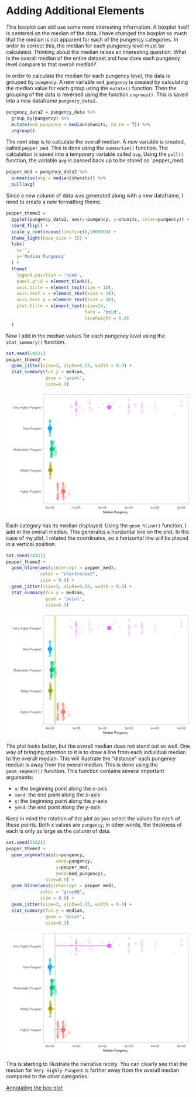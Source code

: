 # Adding Additional Elements
This boxplot can still use some more interesting information. A boxplot itself is centered on the median of the data. I have changed the boxplot so much that the median is not apparent for each of the pungency categories. In order to correct this, the median for each pungency level must be calculated. Thinking about the median raises an interesting question: What is the overall median of the entire dataset and how does each pungency level compare to that overall median?

In order to calculate the median for each pungency level, the data is grouped by `pungency`. A new variable `med_pungency` is created by calculating the median value for each group using the `mutate()` function. Then the grouping of the data is reversed using the function `ungroup()`. This is saved into a new dataframe `pungency_data2`.

```R
pungency_data2 = pungency_data %>% 
  group_by(pungency) %>% 
  mutate(med_pungency = median(shunits, na.rm = T)) %>%
  ungroup()
```

The next step is to calculate the overall median. A new variable is created, called `pepper_med`. This is done using the `summarise()` function. The calculation is saved into a temporary variable called `avg`. Using the `pull()` function, the variable `avg` is passed back up to be stored as `pepper_med. 

```R
pepper_med = pungency_data2 %>% 
  summarise(avg = median(shunits)) %>%
  pull(avg)
```

Since a new column of data was generated along with a new dataframe, I need to create a new formatting theme.

```R
pepper_theme2 = 
  ggplot(pungency_data2, aes(x=pungency, y=shunits, color=pungency)) +
  coord_flip() +
  scale_y_continuous(limits=c(0,500000)) +
  theme_light(base_size = 15) +
  labs(
    x='',
    y='Median Pungency'
  ) +
  theme(
    legend.position = 'none',
    panel.grid = element_blank(),
    axis.title = element_text(size = 10),
    axis.text.x = element_text(size = 10),
    axis.text.y = element_text(size = 10),
    plot.title = element_text(size=14,
                              face = 'bold',
                              lineheight = 0.8)
  )
```

Now I add in the median values for each pungency level using the `stat_summary()` function.

```R
set.seed(54321)
pepper_theme2 +
  geom_jitter(size=3, alpha=0.15, width = 0.4) +
  stat_summary(fun.y = median,
               geom = 'point',
               size=6.3)
```

![img18](img18.png)

Each category has its median displayed. Using the `geom_hline()` function, I add in the overall median. This generates a horizontal line on the plot. In the case of my plot, I rotated the coordinates, so a horizontal line will be placed in a vertical position.

```R
set.seed(54321)
pepper_theme2 +
  geom_hline(aes(yintercept = pepper_med), 
             color = "chartreuse2", 
             size = 0.8) +
  geom_jitter(size=3, alpha=0.15, width = 0.4) +
  stat_summary(fun.y = median,
               geom = 'point',
               size=6.3)
```

![img19](img19.png)

The plot looks better, but the overall median does not stand out so well. One way of bringing attention to it is to draw a line from each individual median to the overall median. This will illustrate the "distance" each pungency median is away from the overall median. This is done using the `geom_segment()` function. This function contains several important arguments:
* `x`: the beginning point along the *x*-axis
* `xend`: the end point along the *x*-axis
* `y`: the beginning point along the *y*-axis
* `yend`: the end point along the *y*-axis

Keep in mind the rotation of the plot as you select the values for each of these points. Both x values are `pungency`; in other words, the thickness of each is only as large as the column of data.

```R
set.seed(54321)
pepper_theme2 +
  geom_segment(aes(x=pungency,
                   xend=pungency,
                   y=pepper_med,
                   yend=med_pungency),
               size=0.8) +
  geom_hline(aes(yintercept = pepper_med), 
             color = "gray80", 
             size = 0.8) +
  geom_jitter(size=3, alpha=0.15, width = 0.4) +
  stat_summary(fun.y = median,
               geom = 'point',
               size=6.3)
```

![img20](img20.png)

This is starting to illustrate the narrative nicely. You can clearly see that the median for `Very Highly Pungent` is farther away from the overall median compared to the other categories.

[Annotating the box plot](part05.md)